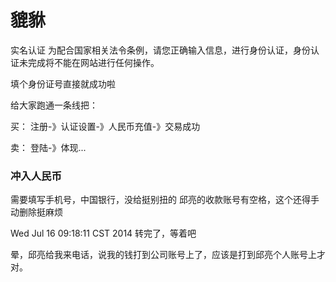 
# 貔貅

实名认证
为配合国家相关法令条例，请您正确输入信息，进行身份认证，身份认证未完成将不能在网站进行任何操作。

填个身份证号直接就成功啦


给大家跑通一条线把：

买：
注册-》认证设置-》人民币充值-》交易成功

卖：
登陆-》体现...


### 冲入人民币

需要填写手机号，中国银行，没给挺别扭的
邱亮的收款账号有空格，这个还得手动删除挺麻烦

Wed Jul 16 09:18:11 CST 2014 转完了，等着吧

晕，邱亮给我来电话，说我的钱打到公司账号上了，应该是打到邱亮个人账号上才对。
